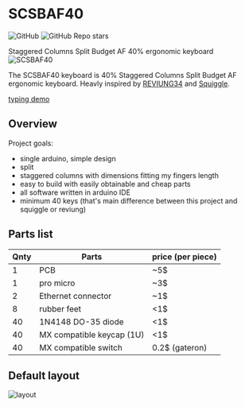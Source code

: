 # SCSBAF40
![GitHub](https://img.shields.io/github/license/SzymonGoldberg/scsbaf40?style=flat-square) ![GitHub Repo stars](https://img.shields.io/github/stars/SzymonGoldberg/SCSBAF40?style=flat-square)

Staggered Columns Split Budget AF 40% ergonomic keyboard
![SCSBAF40](https://github.com/SzymonGoldberg/scsbaf40/blob/main/images/126826374_380927173123551_3231730020191401292_n.jpg)

The SCSBAF40 keyboard is 40% Staggered Columns Split Budget AF ergonomic keyboard.
Heavly inspired by [REVIUNG34](https://github.com/gtips/reviung) and [Squiggle](https://github.com/ibnuda/Squiggle).

[typing demo](https://www.youtube.com/watch?v=xkb4R93yoao)

## Overview

Project goals:
- single arduino, simple design
- split
- staggered columns with dimensions fitting my fingers length
- easy to build with easily obtainable and cheap parts
- all software written in arduino IDE
- minimum 40 keys (that's main difference between this project and squiggle or reviung)

## Parts list

| Qnty | Parts | price (per piece) |
| --- | --- | --- |
| 1 | PCB | ~5$ |
| 1 | pro micro | ~3$ |
| 2 | Ethernet connector | ~1$ |
| 8 | rubber feet | <1$ |
| 40 | 1N4148 DO-35 diode | <1$ |
| 40 | MX compatible keycap (1U) | <1$ |
| 40 | MX compatible switch | 0.2$ (gateron) |

## Default layout
![layout](https://github.com/SzymonGoldberg/scsbaf40/blob/main/images/keyboard-layout.jpg)

